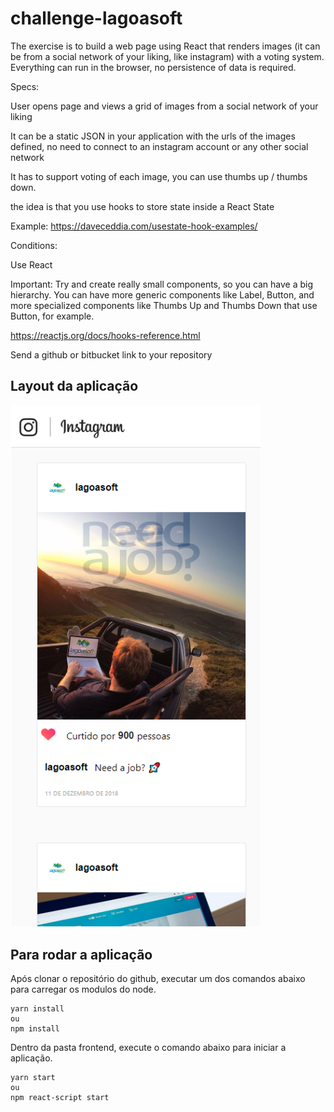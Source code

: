 # challenge-lagoasoft

The exercise is to build a web page using React that renders images (it can be from a social network of your liking, like instagram) with a voting system. Everything can run in the browser, no persistence of data is required.

Specs:

User opens page and views a grid of images from a social network of your liking

It can be a static JSON in your application with the urls of the images defined, no need to connect to an instagram account or any other social network

It has to support voting of each image, you can use thumbs up / thumbs down.

the idea is that you use hooks to store state inside a React State

Example: https://daveceddia.com/usestate-hook-examples/

Conditions:

Use React

Important: Try and create really small components, so you can have a big hierarchy. You can have more generic components like Label, Button, and more specialized components like Thumbs Up and Thumbs Down that use Button, for example.

https://reactjs.org/docs/hooks-reference.html

Send a github or bitbucket link to your repository

## Layout da aplicação

<img src="src/assets/instalagoasoft.png" width="400">

## Para rodar a aplicação

Após clonar o repositório do github, executar um dos comandos abaixo para carregar os modulos do node.

    yarn install
    ou
    npm install

Dentro da pasta frontend, execute o comando abaixo para iniciar a aplicação.

    yarn start
    ou
    npm react-script start